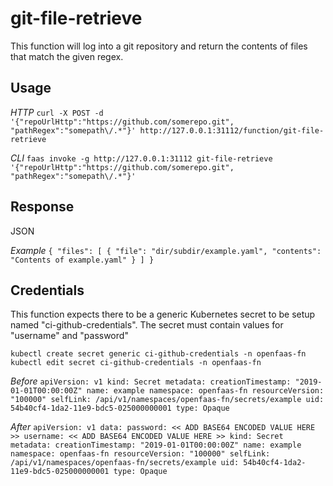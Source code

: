 # git-file-retrieve

This function will log into a git repository and return the contents of files that match the given regex.

## Usage

*HTTP*
`curl -X POST -d '{"repoUrlHttp":"https://github.com/somerepo.git", "pathRegex":"somepath\/.*"}' http://127.0.0.1:31112/function/git-file-retrieve`

*CLI*
`faas invoke -g http://127.0.0.1:31112 git-file-retrieve '{"repoUrlHttp":"https://github.com/somerepo.git", "pathRegex":"somepath\/.*"}'`

## Response

JSON

*Example*
`
{
    "files": [
        {
            "file": "dir/subdir/example.yaml",
            "contents": "Contents of example.yaml"
        }
    ]
}
`

## Credentials

This function expects there to be a generic Kubernetes secret to be setup named "ci-github-credentials".  The secret must contain values for "username" and "password"

`kubectl create secret generic ci-github-credentials -n openfaas-fn`
`kubectl edit secret ci-github-credentials -n openfaas-fn`

*Before*
`
apiVersion: v1
kind: Secret
metadata:
  creationTimestamp: "2019-01-01T00:00:00Z"
  name: example
  namespace: openfaas-fn
  resourceVersion: "100000"
  selfLink: /api/v1/namespaces/openfaas-fn/secrets/example
  uid: 54b40cf4-1da2-11e9-bdc5-025000000001
type: Opaque
`

*After*
`
apiVersion: v1
data:
  password: << ADD BASE64 ENCODED VALUE HERE >>
  username: << ADD BASE64 ENCODED VALUE HERE >>
kind: Secret
metadata:
  creationTimestamp: "2019-01-01T00:00:00Z"
  name: example
  namespace: openfaas-fn
  resourceVersion: "100000"
  selfLink: /api/v1/namespaces/openfaas-fn/secrets/example
  uid: 54b40cf4-1da2-11e9-bdc5-025000000001
type: Opaque
`

